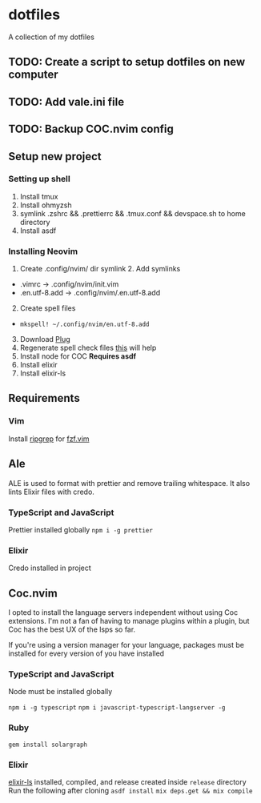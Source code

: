 # dotfiles

A collection of my dotfiles

## TODO: Create a script to setup dotfiles on new computer

## TODO: Add vale.ini file

## TODO: Backup COC.nvim config

## Setup new project

### Setting up shell
1. Install tmux
2. Install ohmyzsh
3. symlink .zshrc && .prettierrc && .tmux.conf && devspace.sh to home directory
4. Install asdf

### Installing Neovim
1. Create .config/nvim/ dir symlink 2. Add symlinks
  - .vimrc -> .config/nvim/init.vim
  - .en.utf-8.add -> .config/nvim/.en.utf-8.add
2. Create spell files
  - `mkspell! ~/.config/nvim/en.utf-8.add`
3. Download [Plug](https://github.com/junegunn/vim-plug)
4. Regenerate spell check files [this](https://thoughtbot.com/blog/vim-spell-checking) will help
5. Install node for COC **Requires asdf**
6. Install elixir
7. Install elixir-ls

## Requirements

### Vim

Install [ripgrep](https://github.com/BurntSushi/ripgrep) for [fzf.vim](https://github.com/junegunn/fzf.vim)

## Ale

ALE is used to format with prettier and remove trailing whitespace. It also
lints Elixir files with credo.

### TypeScript and JavaScript

Prettier installed globally
`npm i -g prettier`

### Elixir

Credo installed in project

## Coc.nvim

I opted to install the language servers independent without using Coc
extensions. I'm not a fan of having to manage plugins within a plugin, but Coc
has the best UX of the lsps so far.

If you're using a version manager for your language,
packages must be installed for every version of you have installed

### TypeScript and JavaScript

Node must be installed globally

`npm i -g typescript`
`npm i javascript-typescript-langserver -g`

### Ruby

`gem install solargraph`

### Elixir

[elixir-ls](https://github.com/elixir-lsp/elixir-ls) installed, compiled,
and release created inside `release` directory
Run the following after cloning
 `asdf install`
`mix deps.get && mix compile`

